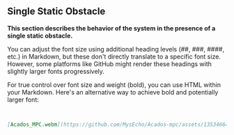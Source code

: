 ## Single Static Obstacle

**This section describes the behavior of the system in the presence of a single static obstacle.**

You can adjust the font size using additional heading levels (##, ###, ####, etc.) in Markdown, but these don't directly translate to a specific font size. However, some platforms like GitHub might render these headings with slightly larger fonts progressively.

For true control over font size and weight (bold), you can use HTML within your Markdown. Here's an alternative way to achieve bold and potentially larger font:

```markdown


[Acados_MPC.webm](https://github.com/MysEcho/Acados-mpc/assets/135346641/46e10fd3-f455-496c-9f80-4c9c8952a610)

